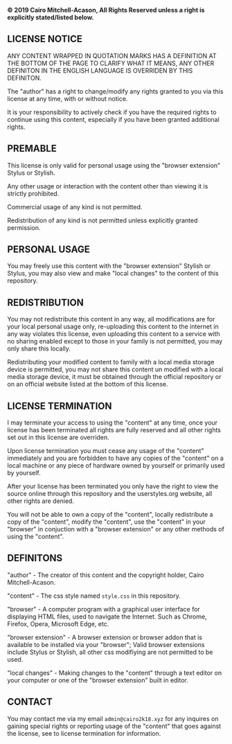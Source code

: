 **© 2019 Cairo Mitchell-Acason, All Rights Reserved unless a right is explicitly stated/listed below.**


## LICENSE NOTICE

ANY CONTENT WRAPPED IN QUOTATION MARKS HAS A DEFINITION AT THE BOTTOM OF THE PAGE TO CLARIFY WHAT IT MEANS, ANY OTHER DEFINITON IN THE ENGLISH LANGUAGE IS OVERRIDEN BY THIS DEFINITON.

The "author" has a right to change/modify any rights granted to you via this license at any time, with or without notice.

It is your responsibility to actively check if you have the required rights to continue using this content, especially if you have been granted additional rights.



## PREMABLE

This license is only valid for personal usage using the "browser extension" Stylus or Stylish.

Any other usage or interaction with the content other than viewing it is strictly prohibited.

Commercial usage of any kind is not permitted.

Redistribution of any kind is not permitted unless explicitly granted permission.



## PERSONAL USAGE

You may freely use this content with the "browser extension" Stylish or Stylus, you may also view and make "local changes" to the content of this repository.



## REDISTRIBUTION

You may not redistribute this content in any way, all modifications are for your local personal usage only, re-uploading this content to the internet in any way violates this license, even uploading this content to a service with no sharing enabled except to those in your family is not permitted, you may only share this locally. 

Redistributing your modified content to family with a local media storage device is permitted, you may not share this content un modified with a local media storage device, it must be obtained through the official repository or on an official website listed at the bottom of this license.



## LICENSE TERMINATION

I may terminate your access to using the "content" at any time, once your license has been terminated all rights are fully reserved and all other rights set out in this license are overriden.

Upon license termination you must cease any usage of the "content" immediately and you are forbidden to have any copies of the "content" on a local machine or any piece of hardware owned by yourself or primarily used by yourself.

After your license has been terminated you only have the right to view the source online through this repository and the userstyles.org website, all other rights are denied.

You will not be able to own a copy of the "content", locally redistribute a copy of the "content", modify the "content", use the "content" in your "browser" in conjuction with a "browser extension" or any other methods of using the "content".



## DEFINITONS

"author" - The creator of this content and the copyright holder, Cairo Mitchell-Acason.

"content" - The css style named `style.css` in this repository.

"browser" - A computer program with a graphical user interface for displaying HTML files, used to navigate the Internet. Such as Chrome, Firefox, Opera, Microsoft Edge, etc.

"browser extension" - A browser extension or browser addon that is available to be installed via your "browser"; Valid browser extensions include Stylus or Stylish, all other css modifiying are not permitted to be used.

"local changes" - Making changes to the "content" through a text editor on your computer or one of the "browser extension" built in editor.



## CONTACT

You may contact me via my email `admin@cairo2k18.xyz` for any inquires on gaining special rights or reporting usage of the "content" that goes against the license, see to license termination for information.
